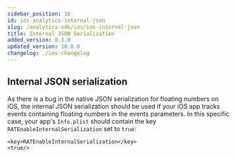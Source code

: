 ```yaml
---
sidebar_position: 16
id: ios-analytics-internal-json
slug: /analytics-sdk/ios/ios-internal-json
title: Internal JSON Serialization
added_version: 8.1.0
updated_version: 10.0.0
changelog: ./ios-changelog
---
```


## Internal JSON serialization

As there is a bug in the native JSON serialization for floating numbers on iOS, the internal JSON serialization should be used if your iOS app tracks events containing floating numbers in the events parameters.
In this specific case, your app's `Info.plist` should contain the key `RATEnableInternalSerialization` set to `true`:
```
<key>RATEnableInternalSerialization</key>
<true/>
```

